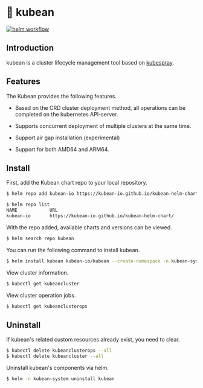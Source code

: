 # :seedling: kubean

[![helm workflow](https://github.com/kubean-io/kubean-helm-chart/actions/workflows/helm-release.yaml/badge.svg)](https://github.com/kubean-io/kubean-helm-chart/actions/workflows/helm-release.yaml)

## Introduction

kubean is a cluster lifecycle management tool based on [kubespray](https://github.com/kubernetes-sigs/kubespray).

## Features

The Kubean provides the following features.

* Based on the CRD cluster deployment method, all operations can be completed on the kubernetes API-server.

* Supports concurrent deployment of multiple clusters at the same time.

* Support air gap installation.(experimental)

* Support for both AMD64 and ARM64.

## Install

First, add the Kubean chart repo to your local repository.
``` bash 
$ helm repo add kubean-io https://kubean-io.github.io/kubean-helm-chart/

$ helm repo list
NAME          	URL
kubean-io     	https://kubean-io.github.io/kubean-helm-chart/
```

With the repo added, available charts and versions can be viewed.
``` bash
$ helm search repo kubean
```

You can run the following command to install kubean.
``` bash
$ helm install kubean kubean-io/kubean --create-namespace -n kubean-system
```

View cluster information.
``` bash
$ kubectl get kubeancluster
```

View cluster operation jobs.
``` bash
$ kubectl get kubeanclusterops
```

## Uninstall

If kubean's related custom resources already exist, you need to clear.
``` bash
$ kubectl delete kubeanclusterops --all
$ kubectl delete kubeancluster --all
```

Uninstall kubean's components via helm.
``` bash
$ helm -n kubean-system uninstall kubean
```

